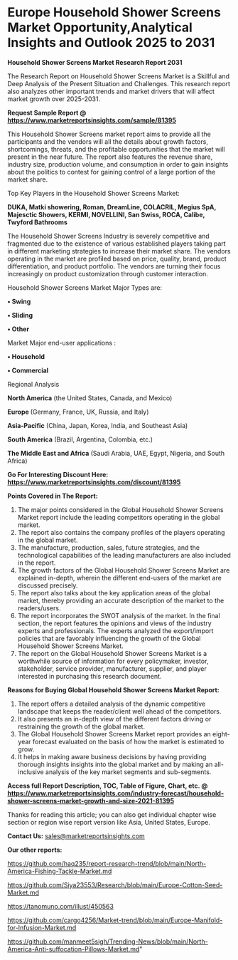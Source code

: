 # Europe Household Shower Screens Market Opportunity,Analytical Insights and Outlook 2025 to 2031

<strong>Household Shower Screens Market Research Report 2031</strong>

The Research Report on Household Shower Screens Market is a Skillful and Deep Analysis of the Present Situation and Challenges. This research report also analyzes other important trends and market drivers that will affect market growth over 2025-2031.

<strong>Request Sample Report @ <a href=https://www.marketreportsinsights.com/sample/81395>https://www.marketreportsinsights.com/sample/81395</a></strong>

This Household Shower Screens market report aims to provide all the participants and the vendors will all the details about growth factors, shortcomings, threats, and the profitable opportunities that the market will present in the near future. The report also features the revenue share, industry size, production volume, and consumption in order to gain insights about the politics to contest for gaining control of a large portion of the market share.

Top Key Players in the Household Shower Screens Market:

<strong>DUKA, Matki showering, Roman, DreamLine, COLACRIL, Megius SpA, Majesctic Showers, KERMI, NOVELLINI, San Swiss, ROCA, Calibe, Twyford Bathrooms</strong>

The Household Shower Screens Industry is severely competitive and fragmented due to the existence of various established players taking part in different marketing strategies to increase their market share. The vendors operating in the market are profiled based on price, quality, brand, product differentiation, and product portfolio. The vendors are turning their focus increasingly on product customization through customer interaction.

Household Shower Screens Market Major Types are:

<strong>• Swing

• Sliding 

• Other</strong>

Market Major end-user applications :

<strong>• Household

• Commercial</strong>

Regional Analysis

</u><strong><b>North America</b></strong> (the United States, Canada, and Mexico)

<strong><b>Europe </b></strong>(Germany, France, UK, Russia, and Italy)

<strong><b>Asia-Pacific</b></strong> (China, Japan, Korea, India, and Southeast Asia)

<strong><b>South America</b></strong> (Brazil, Argentina, Colombia, etc.)

<strong><b>The Middle East and Africa</b></strong> (Saudi Arabia, UAE, Egypt, Nigeria, and South Africa)

<strong>Go For Interesting Discount Here: <a href=https://www.marketreportsinsights.com/discount/81395>https://www.marketreportsinsights.com/discount/81395</a></strong>

<strong>Points Covered in The Report:</strong>
<ol>
  <li>The major points considered in the Global Household Shower Screens Market report include the leading competitors operating in the global market.</li>
  <li>The report also contains the company profiles of the players operating in the global market.</li>
  <li>The manufacture, production, sales, future strategies, and the technological capabilities of the leading manufacturers are also included in the report.</li>
  <li>The growth factors of the Global Household Shower Screens Market are explained in-depth, wherein the different end-users of the market are discussed precisely.</li>
  <li>The report also talks about the key application areas of the global market, thereby providing an accurate description of the market to the readers/users.</li>
  <li>The report incorporates the SWOT analysis of the market. In the final section, the report features the opinions and views of the industry experts and professionals. The experts analyzed the export/import policies that are favorably influencing the growth of the Global Household Shower Screens Market.</li>
  <li>The report on the Global Household Shower Screens Market is a worthwhile source of information for every policymaker, investor, stakeholder, service provider, manufacturer, supplier, and player interested in purchasing this research document.</li>
</ol>
<strong>Reasons for Buying Global Household Shower Screens Market Report:</strong>

<ol>
  <li>The report offers a detailed analysis of the dynamic competitive landscape that keeps the reader/client well ahead of the competitors.</li>
  <li>It also presents an in-depth view of the different factors driving or restraining the growth of the global market.</li>
  <li>The Global Household Shower Screens Market report provides an eight-year forecast evaluated on the basis of how the market is estimated to grow.</li>
  <li>It helps in making aware business decisions by having providing thorough insights insights into the global market and by making an all-inclusive analysis of the key market segments and sub-segments.</li>
</ol>
<strong>Access full Report Description, TOC, Table of Figure, Chart, etc. @ <a href=https://www.marketreportsinsights.com/industry-forecast/household-shower-screens-market-growth-and-size-2021-81395>https://www.marketreportsinsights.com/industry-forecast/household-shower-screens-market-growth-and-size-2021-81395</a></strong>


Thanks for reading this article; you can also get individual chapter wise section or region wise report version like Asia, United States, Europe.

<strong>Contact Us:</strong>
sales@marketreportsinsights.com

<strong>Our other reports:</strong>

<a href=https://github.com/haq235/report-research-trend/blob/main/North-America-Fishing-Tackle-Market.md>https://github.com/haq235/report-research-trend/blob/main/North-America-Fishing-Tackle-Market.md</a>

<a href=https://github.com/Siya23553/Research/blob/main/Europe-Cotton-Seed-Market.md>https://github.com/Siya23553/Research/blob/main/Europe-Cotton-Seed-Market.md</a>

<a href=https://tanomuno.com/illust/450563>https://tanomuno.com/illust/450563</a>

<a href=https://github.com/cargo4256/Market-trend/blob/main/Europe-Manifold-for-Infusion-Market.md>https://github.com/cargo4256/Market-trend/blob/main/Europe-Manifold-for-Infusion-Market.md</a>

<a href=https://github.com/manmeet5sigh/Trending-News/blob/main/North-America-Anti-suffocation-Pillows-Market.md>https://github.com/manmeet5sigh/Trending-News/blob/main/North-America-Anti-suffocation-Pillows-Market.md</a>"
